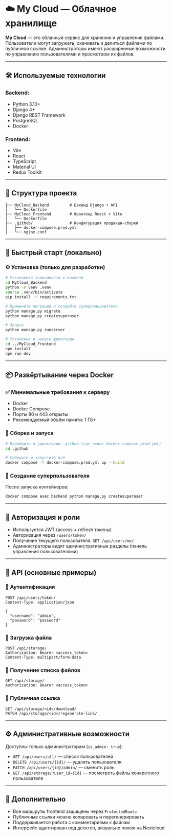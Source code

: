 # ☁️ My Cloud — Облачное хранилище

**My Cloud** — это облачный сервис для хранения и управления файлами. Пользователи могут загружать, скачивать и делиться файлами по публичной ссылке. Администраторы имеют расширенные возможности по управлению пользователями и просмотром их файлов.

---

## 🛠️ Используемые технологии

### Backend:
- Python 3.10+
- Django 4+
- Django REST Framework
- PostgreSQL
- Docker

### Frontend:
- Vite
- React
- TypeScript
- Material UI
- Redux Toolkit

---

## 📁 Структура проекта

```
├── MyCloud_Backend         # Бэкенд Django + API
│   └── Dockerfile
├── MyCloud_Frontend        # Фронтенд React + Vite
│   └── Dockerfile
├── .github/                # Конфигурация продакшн-сборки
│   ├── docker-compose.prod.yml
│   └── nginx.conf
```

---

## 🚀 Быстрый старт (локально)

### ⚙️ Установка (только для разработки)

```bash
# Установите зависимости в backend
cd MyCloud_Backend
python -m venv .venv
source .venv/bin/activate
pip install -r requirements.txt

# Примените миграции и создайте суперпользователя
python manage.py migrate
python manage.py createsuperuser

# Запуск
python manage.py runserver
```

```bash
# Установка и запуск фронтенда
cd ../MyCloud_Frontend
npm install
npm run dev
```

---

## 📦 Развёртывание через Docker

### ✅ Минимальные требования к серверу

- Docker
- Docker Compose
- Порты 80 и 443 открыты
- Рекомендуемый объём памяти: 1 ГБ+

### 🧱 Сборка и запуск

```bash
# Перейдите в директорию .github (где лежит docker-compose.prod.yml)
cd .github

# Соберите и запустите всё
docker compose -f docker-compose.prod.yml up --build
```

### 👤 Создание суперпользователя

После запуска контейнеров:

```bash
docker compose exec backend python manage.py createsuperuser
```

---

## 🔑 Авторизация и роли

- Используется JWT (access + refresh токены)
- Авторизация через `/users/token/`
- Получение текущего пользователя: `GET /api/users/me/`
- Администраторы видят административные разделы (панель управления пользователями)

---

## 🧪 API (основные примеры)

### 🔐 Аутентификация

```http
POST /api/users/token/
Content-Type: application/json

{
  "username": "admin",
  "password": "password"
}
```

### 📄 Загрузка файла

```http
POST /api/storage/
Authorization: Bearer <access_token>
Content-Type: multipart/form-data
```

### 📄 Получение списка файлов

```http
GET /api/storage/
Authorization: Bearer <access_token>
```

### 🔗 Публичная ссылка

```http
GET /api/storage/<id>/download/
PATCH /api/storage/<id>/regenerate-link/
```

---

## ⚙️ Административные возможности

Доступны только администраторам (`is_admin: true`):

- `GET /api/users/all/` — список пользователей
- `DELETE /api/users/{id}/` — удалить пользователя
- `PATCH /api/users/{id}/admin/` — сменить роль
- `GET /api/storage/?user_id={id}` — посмотреть файлы конкретного пользователя

---

## 🧩 Дополнительно

- Все маршруты frontend защищены через `ProtectedRoute`
- Публичные ссылки можно копировать и перегенерировать
- Поддерживается работа с комментариями к файлам
- Интерфейс адаптирован под десктоп, визуально похож на Nextcloud